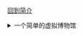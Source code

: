 [回到简介](./README.md)



<details>
<summary>一个简单的虚拟博物馆</summary>
<video width="320" height="240" controls>
    <source src="media/2021_museum.mp4" type="video/mp4">
</video>
</details>

